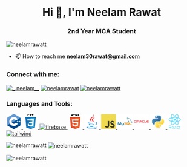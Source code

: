 <h1 align="center">Hi 👋, I'm Neelam Rawat</h1>
<h3 align="center">2nd Year MCA Student</h3>

<p align="left"> <img src="https://komarev.com/ghpvc/?username=neelamrawatt&label=Profile%20views&color=0e75b6&style=flat" alt="neelamrawatt" /> </p>

- 📫 How to reach me **neelam30rawat@gmail.com**

<h3 align="left">Connect with me:</h3>
<p align="left">
<a href="https://instagram.com/_.neelam__" target="blank"><img align="center" src="https://raw.githubusercontent.com/rahuldkjain/github-profile-readme-generator/master/src/images/icons/Social/instagram.svg" alt="_.neelam__" height="30" width="40" /></a>
<a href="https://www.codechef.com/users/neelamrawatt" target="blank"><img align="center" src="https://cdn.jsdelivr.net/npm/simple-icons@3.1.0/icons/codechef.svg" alt="neelamrawat" height="30" width="40" /></a>
<a href="https://www.leetcode.com/neelamrawatt" target="blank"><img align="center" src="https://raw.githubusercontent.com/rahuldkjain/github-profile-readme-generator/master/src/images/icons/Social/leet-code.svg" alt="neelamrawatt" height="30" width="40" /></a>
</p>

<h3 align="left">Languages and Tools:</h3>
<p align="left"> <a href="https://www.w3schools.com/cpp/" target="_blank" rel="noreferrer"> <img src="https://raw.githubusercontent.com/devicons/devicon/master/icons/cplusplus/cplusplus-original.svg" alt="cplusplus" width="40" height="40"/> </a> <a href="https://www.w3schools.com/css/" target="_blank" rel="noreferrer"> <img src="https://raw.githubusercontent.com/devicons/devicon/master/icons/css3/css3-original-wordmark.svg" alt="css3" width="40" height="40"/> </a> <a href="https://firebase.google.com/" target="_blank" rel="noreferrer"> <img src="https://www.vectorlogo.zone/logos/firebase/firebase-icon.svg" alt="firebase" width="40" height="40"/> </a> <a href="https://www.w3.org/html/" target="_blank" rel="noreferrer"> <img src="https://raw.githubusercontent.com/devicons/devicon/master/icons/html5/html5-original-wordmark.svg" alt="html5" width="40" height="40"/> </a> <a href="https://www.java.com" target="_blank" rel="noreferrer"> <img src="https://raw.githubusercontent.com/devicons/devicon/master/icons/java/java-original.svg" alt="java" width="40" height="40"/> </a> <a href="https://developer.mozilla.org/en-US/docs/Web/JavaScript" target="_blank" rel="noreferrer"> <img src="https://raw.githubusercontent.com/devicons/devicon/master/icons/javascript/javascript-original.svg" alt="javascript" width="40" height="40"/> </a> <a href="https://www.mysql.com/" target="_blank" rel="noreferrer"> <img src="https://raw.githubusercontent.com/devicons/devicon/master/icons/mysql/mysql-original-wordmark.svg" alt="mysql" width="40" height="40"/> </a> <a href="https://www.oracle.com/" target="_blank" rel="noreferrer"> <img src="https://raw.githubusercontent.com/devicons/devicon/master/icons/oracle/oracle-original.svg" alt="oracle" width="40" height="40"/> </a> <a href="https://www.python.org" target="_blank" rel="noreferrer"> <img src="https://raw.githubusercontent.com/devicons/devicon/master/icons/python/python-original.svg" alt="python" width="40" height="40"/> </a> <a href="https://reactjs.org/" target="_blank" rel="noreferrer"> <img src="https://raw.githubusercontent.com/devicons/devicon/master/icons/react/react-original-wordmark.svg" alt="react" width="40" height="40"/> </a> <a href="https://tailwindcss.com/" target="_blank" rel="noreferrer"> <img src="https://www.vectorlogo.zone/logos/tailwindcss/tailwindcss-icon.svg" alt="tailwind" width="40" height="40"/> </a> </p>

<p><img align="left" src="https://github-readme-stats.vercel.app/api/top-langs?username=neelamrawatt&show_icons=true&locale=en&layout=compact" alt="neelamrawatt" /></p>

<p>&nbsp;<img align="center" src="https://github-readme-stats.vercel.app/api?username=neelamrawatt&show_icons=true&locale=en" alt="neelamrawatt" /></p>

<p><img align="center" src="https://github-readme-streak-stats.herokuapp.com/?user=neelamrawatt&" alt="neelamrawatt" /></p>
